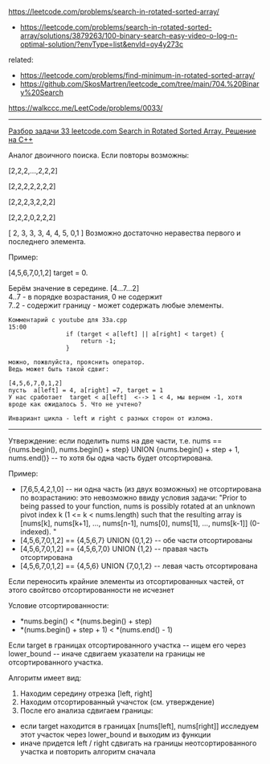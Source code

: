 https://leetcode.com/problems/search-in-rotated-sorted-array/
- https://leetcode.com/problems/search-in-rotated-sorted-array/solutions/3879263/100-binary-search-easy-video-o-log-n-optimal-solution/?envType=list&envId=oy4y273c

related:  
- https://leetcode.com/problems/find-minimum-in-rotated-sorted-array/
- https://github.com/SkosMartren/leetcode_com/tree/main/704.%20Binary%20Search

https://walkccc.me/LeetCode/problems/0033/

___________________

[Разбор задачи 33 leetcode.com Search in Rotated Sorted Array. Решение на C++](https://www.youtube.com/watch?v=Xh4RMdN2eec)

Аналог двоичного поиска.
Если повторы возможны:

[2,2,2,...,2,2,2]


[2,2,2,2,2,2,2]

[2,2,2,3,2,2,2]

[2,2,2,0,2,2,2]

[ 2, 3, 3, 3, 4, 4, 5, 0,1 ]
Возможно достаточно неравества первого и последнего элемента.

Пример: 

[4,5,6,7,0,1,2] target = 0.

Берём значение в середине. [4...7...2]  
4..7 - в порядке возрастания, 0 не содержит  
7..2 - содержит границу - может содержать любые элементы.  

    Комментарий с youtube для 33a.cpp
    15:00
                    if (target < a[left] || a[right] < target) {
                        return -1;
                    }
    
    можно, пожвлуйста, прояснить оператор.
    Ведь может быть такой сдвиг: 
    
    [4,5,6,7,0,1,2]
    пусть  a[left] = 4, a[right] =7, target = 1
    У нас сработает  target < a[left]  <--> 1 < 4, мы вернем -1, хотя вроде как ожидалось 5. Что не учтено?
    
    Инвариант цикла - left и right с разных сторон от излома.
___________________

Утверждение: если поделить nums на две части, т.е. nums == {nums.begin(), nums.begin() + step} UNION {nums.begin() + step + 1, nums.end()} -- то хотя бы одна часть будет отсортирована.

Пример:  
- [7,6,5,4,2,1,0] -- ни одна часть (из двух возможных) не отсортирована по возрастанию: это невозможно ввиду условия задачи: "Prior to being passed to your function, nums is possibly rotated at an unknown pivot index k (1 <= k < nums.length) such that the resulting array is [nums[k], nums[k+1], ..., nums[n-1], nums[0], nums[1], ..., nums[k-1]] (0-indexed). "
- [4,5,6,7,0,1,2] == {4,5,6,7} UNION {0,1,2} -- обе части отсортированы  
- [4,5,6,7,0,1,2] == {4,5,6,7,0} UNION {1,2} -- правая часть отсортирована
- [4,5,6,7,0,1,2] == {4,5,6} UNION {7,0,1,2} -- левая часть отсортирована

Если переносить крайние элементы из отсортированных частей, от этого свойтсво отсортированности не исчезнет

Условие отсортированности: 
- \*nums.begin() < \*(nums.begin() + step)
- \*(nums.begin() + step + 1) < \*(nums.end() - 1)

Если target в границах отсортированного участка -- ищем его через lower_bound -- иначе сдвигаем указатели на границы не отсортированного участка. 

Алгоритм имеет вид: 
1. Находим середину отрезка [left, right]
2. Находим отсортированный учачсток (см. утверждение)
3. После его анализа сдвигаем границы:
- если target находится в границах [nums[left], nums[right]] исследуем этот участок через lower_bound и выходим из функции
- иначе придется left / right сдвигать на границы неотсортированного участка и повторить алгоритм сначала
